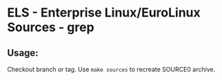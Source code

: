 # ELS - Enterprise Linux/EuroLinux Sources - grep
 
## Usage:
  Checkout branch or tag. Use `make sources` to recreate  SOURCE0 archive.
